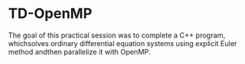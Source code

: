 # TD-OpenMP
The goal of this practical session was to complete a C++ program, whichsolves ordinary differential equation systems using explicit Euler method andthen parallelize it with OpenMP.

